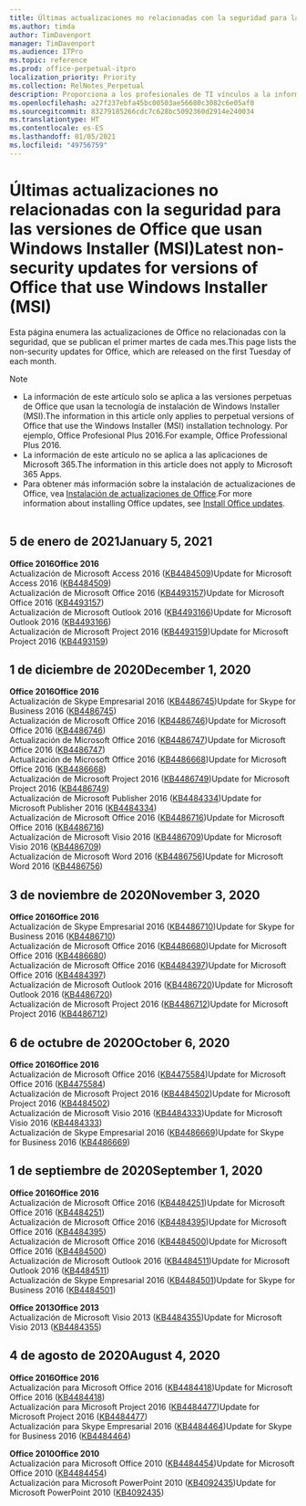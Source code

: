 ```yaml
---
title: Últimas actualizaciones no relacionadas con la seguridad para las versiones de Office que usan Windows Installer (MSI)
ms.author: timda
author: TimDavenport
manager: TimDavenport
ms.audience: ITPro
ms.topic: reference
ms.prod: office-perpetual-itpro
localization_priority: Priority
ms.collection: RelNotes_Perpetual
description: Proporciona a los profesionales de TI vínculos a la información de las últimas actualizaciones no relacionadas con la seguridad de las versiones perpetuas de Office 2016, Office 2013 y Office 2010.
ms.openlocfilehash: a27f237ebfa45bc00503ae56680c3082c6e05af0
ms.sourcegitcommit: 83279185266cdc7c628bc5092360d2914e240034
ms.translationtype: HT
ms.contentlocale: es-ES
ms.lasthandoff: 01/05/2021
ms.locfileid: "49756759"
---
```

# <a name="latest-non-security-updates-for-versions-of-office-that-use-windows-installer-msi"></a><span data-ttu-id="1a6eb-103">Últimas actualizaciones no relacionadas con la seguridad para las versiones de Office que usan Windows Installer (MSI)</span><span class="sxs-lookup"><span data-stu-id="1a6eb-103">Latest non-security updates for versions of Office that use Windows Installer (MSI)</span></span>

<span data-ttu-id="1a6eb-104">Esta página enumera las actualizaciones de Office no relacionadas con la seguridad, que se publican el primer martes de cada mes.</span><span class="sxs-lookup"><span data-stu-id="1a6eb-104">This page lists the non-security updates for Office, which are released on the first Tuesday of each month.</span></span>

> [!NOTE]
> - <span data-ttu-id="1a6eb-105">La información de este artículo solo se aplica a las versiones perpetuas de Office que usan la tecnología de instalación de Windows Installer (MSI).</span><span class="sxs-lookup"><span data-stu-id="1a6eb-105">The information in this article only applies to perpetual versions of Office that use the Windows Installer (MSI) installation technology.</span></span> <span data-ttu-id="1a6eb-106">Por ejemplo, Office Profesional Plus 2016.</span><span class="sxs-lookup"><span data-stu-id="1a6eb-106">For example, Office Professional Plus 2016.</span></span>
> - <span data-ttu-id="1a6eb-107">La información de este artículo no se aplica a las aplicaciones de Microsoft 365.</span><span class="sxs-lookup"><span data-stu-id="1a6eb-107">The information in this article does not apply to Microsoft 365 Apps.</span></span>
> - <span data-ttu-id="1a6eb-108">Para obtener más información sobre la instalación de actualizaciones de Office, vea [Instalación de actualizaciones de Office](https://support.office.com/article/2ab296f3-7f03-43a2-8e50-46de917611c5).</span><span class="sxs-lookup"><span data-stu-id="1a6eb-108">For more information about installing Office updates, see [Install Office updates](https://support.office.com/article/2ab296f3-7f03-43a2-8e50-46de917611c5).</span></span>
<br/><br/>

## <a name="january-5-2021"></a><span data-ttu-id="1a6eb-109">5 de enero de 2021</span><span class="sxs-lookup"><span data-stu-id="1a6eb-109">January 5, 2021</span></span>
<span data-ttu-id="1a6eb-110">**Office 2016**</span><span class="sxs-lookup"><span data-stu-id="1a6eb-110">**Office 2016**</span></span></br>
<span data-ttu-id="1a6eb-111">Actualización de Microsoft Access 2016 ([KB4484509](https://support.microsoft.com/help/4484509))</span><span class="sxs-lookup"><span data-stu-id="1a6eb-111">Update for Microsoft Access 2016 ([KB4484509](https://support.microsoft.com/help/4484509))</span></span> </br>
<span data-ttu-id="1a6eb-112">Actualización de Microsoft Office 2016 ([KB4493157](https://support.microsoft.com/help/4493157))</span><span class="sxs-lookup"><span data-stu-id="1a6eb-112">Update for Microsoft Office 2016 ([KB4493157](https://support.microsoft.com/help/4493157))</span></span> </br>
<span data-ttu-id="1a6eb-113">Actualización de Microsoft Outlook 2016 ([KB4493166](https://support.microsoft.com/help/4493166))</span><span class="sxs-lookup"><span data-stu-id="1a6eb-113">Update for Microsoft Outlook 2016 ([KB4493166](https://support.microsoft.com/help/4493166))</span></span> </br>
<span data-ttu-id="1a6eb-114">Actualización de Microsoft Project 2016 ([KB4493159](https://support.microsoft.com/help/4493159))</span><span class="sxs-lookup"><span data-stu-id="1a6eb-114">Update for Microsoft Project 2016 ([KB4493159](https://support.microsoft.com/help/4493159))</span></span> </br>


## <a name="december-1-2020"></a><span data-ttu-id="1a6eb-115">1 de diciembre de 2020</span><span class="sxs-lookup"><span data-stu-id="1a6eb-115">December 1, 2020</span></span>
<span data-ttu-id="1a6eb-116">**Office 2016**</span><span class="sxs-lookup"><span data-stu-id="1a6eb-116">**Office 2016**</span></span><br/>
<span data-ttu-id="1a6eb-117">Actualización de Skype Empresarial 2016 ([KB4486745](https://support.microsoft.com/help/4486745))</span><span class="sxs-lookup"><span data-stu-id="1a6eb-117">Update for Skype for Business 2016 ([KB4486745](https://support.microsoft.com/help/4486745))</span></span> <br/>
<span data-ttu-id="1a6eb-118">Actualización de Microsoft Office 2016 ([KB4486746](https://support.microsoft.com/help/4486746))</span><span class="sxs-lookup"><span data-stu-id="1a6eb-118">Update for Microsoft Office 2016 ([KB4486746](https://support.microsoft.com/help/4486746))</span></span> <br/> <span data-ttu-id="1a6eb-119">Actualización de Microsoft Office 2016 ([KB4486747](https://support.microsoft.com/help/4486747))</span><span class="sxs-lookup"><span data-stu-id="1a6eb-119">Update for Microsoft Office 2016 ([KB4486747](https://support.microsoft.com/help/4486747))</span></span> <br/> <span data-ttu-id="1a6eb-120">Actualización de Microsoft Office 2016 ([KB4486668](https://support.microsoft.com/help/4486668))</span><span class="sxs-lookup"><span data-stu-id="1a6eb-120">Update for Microsoft Office 2016 ([KB4486668](https://support.microsoft.com/help/4486668))</span></span> <br/>
<span data-ttu-id="1a6eb-121">Actualización de Microsoft Project 2016 ([KB4486749](https://support.microsoft.com/help/4486749))</span><span class="sxs-lookup"><span data-stu-id="1a6eb-121">Update for Microsoft Project 2016 ([KB4486749](https://support.microsoft.com/help/4486749))</span></span> <br/> <span data-ttu-id="1a6eb-122">Actualización de Microsoft Publisher 2016 ([KB4484334](https://support.microsoft.com/help/4484334))</span><span class="sxs-lookup"><span data-stu-id="1a6eb-122">Update for Microsoft Publisher 2016 ([KB4484334](https://support.microsoft.com/help/4484334))</span></span> <br/> <span data-ttu-id="1a6eb-123">Actualización de Microsoft Office 2016 ([KB4486716](https://support.microsoft.com/help/4486716))</span><span class="sxs-lookup"><span data-stu-id="1a6eb-123">Update for Microsoft Office 2016 ([KB4486716](https://support.microsoft.com/help/4486716))</span></span> <br/> <span data-ttu-id="1a6eb-124">Actualización de Microsoft Visio 2016 ([KB4486709](https://support.microsoft.com/help/4486709))</span><span class="sxs-lookup"><span data-stu-id="1a6eb-124">Update for Microsoft Visio 2016 ([KB4486709](https://support.microsoft.com/help/4486709))</span></span> <br/>
<span data-ttu-id="1a6eb-125">Actualización de Microsoft Word 2016 ([KB4486756](https://support.microsoft.com/help/4486756))</span><span class="sxs-lookup"><span data-stu-id="1a6eb-125">Update for Microsoft Word 2016 ([KB4486756](https://support.microsoft.com/help/4486756))</span></span> <br/> 


## <a name="november-3-2020"></a><span data-ttu-id="1a6eb-126">3 de noviembre de 2020</span><span class="sxs-lookup"><span data-stu-id="1a6eb-126">November 3, 2020</span></span>
<span data-ttu-id="1a6eb-127">**Office 2016**</span><span class="sxs-lookup"><span data-stu-id="1a6eb-127">**Office 2016**</span></span><br/>
<span data-ttu-id="1a6eb-128">Actualización de Skype Empresarial 2016 ([KB4486710](https://support.microsoft.com/help/4486710))</span><span class="sxs-lookup"><span data-stu-id="1a6eb-128">Update for Skype for Business 2016 ([KB4486710](https://support.microsoft.com/help/4486710))</span></span> <br/>
<span data-ttu-id="1a6eb-129">Actualización de Microsoft Office 2016 ([KB4486680](https://support.microsoft.com/help/4486680))</span><span class="sxs-lookup"><span data-stu-id="1a6eb-129">Update for Microsoft Office 2016 ([KB4486680](https://support.microsoft.com/help/4486680))</span></span> <br/>
<span data-ttu-id="1a6eb-130">Actualización de Microsoft Office 2016 ([KB4484397](https://support.microsoft.com/help/4484397))</span><span class="sxs-lookup"><span data-stu-id="1a6eb-130">Update for Microsoft Office 2016 ([KB4484397](https://support.microsoft.com/help/4484397))</span></span> <br/>
<span data-ttu-id="1a6eb-131">Actualización de Microsoft Outlook 2016 ([KB4486720](https://support.microsoft.com/help/4486720))</span><span class="sxs-lookup"><span data-stu-id="1a6eb-131">Update for Microsoft Outlook 2016 ([KB4486720](https://support.microsoft.com/help/4486720))</span></span> <br/>
<span data-ttu-id="1a6eb-132">Actualización de Microsoft Project 2016 ([KB4486712](https://support.microsoft.com/help/4486712))</span><span class="sxs-lookup"><span data-stu-id="1a6eb-132">Update for Microsoft Project 2016 ([KB4486712](https://support.microsoft.com/help/4486712))</span></span> <br/>


## <a name="october-6-2020"></a><span data-ttu-id="1a6eb-133">6 de octubre de 2020</span><span class="sxs-lookup"><span data-stu-id="1a6eb-133">October 6, 2020</span></span>
<span data-ttu-id="1a6eb-134">**Office 2016**</span><span class="sxs-lookup"><span data-stu-id="1a6eb-134">**Office 2016**</span></span><br/>
<span data-ttu-id="1a6eb-135">Actualización de Microsoft Office 2016 ([KB4475584](https://support.microsoft.com/help/4475584))</span><span class="sxs-lookup"><span data-stu-id="1a6eb-135">Update for Microsoft Office 2016 ([KB4475584](https://support.microsoft.com/help/4475584))</span></span><br/>
<span data-ttu-id="1a6eb-136">Actualización de Microsoft Project 2016 ([KB4484502](https://support.microsoft.com/help/4484502))</span><span class="sxs-lookup"><span data-stu-id="1a6eb-136">Update for Microsoft Project 2016 ([KB4484502](https://support.microsoft.com/help/4484502))</span></span><br/>
<span data-ttu-id="1a6eb-137">Actualización de Microsoft Visio 2016 ([KB4484333](https://support.microsoft.com/help/4484333))</span><span class="sxs-lookup"><span data-stu-id="1a6eb-137">Update for Microsoft Visio 2016 ([KB4484333](https://support.microsoft.com/help/4484333))</span></span><br/>
<span data-ttu-id="1a6eb-138">Actualización de Skype Empresarial 2016 ([KB4486669](https://support.microsoft.com/help/4486669))</span><span class="sxs-lookup"><span data-stu-id="1a6eb-138">Update for Skype for Business 2016 ([KB4486669](https://support.microsoft.com/help/4486669))</span></span><br/> 

## <a name="september-1-2020"></a><span data-ttu-id="1a6eb-139">1 de septiembre de 2020</span><span class="sxs-lookup"><span data-stu-id="1a6eb-139">September 1, 2020</span></span>
<span data-ttu-id="1a6eb-140">**Office 2016**</span><span class="sxs-lookup"><span data-stu-id="1a6eb-140">**Office 2016**</span></span><br/>
<span data-ttu-id="1a6eb-141">Actualización de Microsoft Office 2016 ([KB4484251](https://support.microsoft.com/help/4484251))</span><span class="sxs-lookup"><span data-stu-id="1a6eb-141">Update for Microsoft Office 2016 ([KB4484251](https://support.microsoft.com/help/4484251))</span></span><br/>
<span data-ttu-id="1a6eb-142">Actualización de Microsoft Office 2016 ([KB4484395](https://support.microsoft.com/help/4484395))</span><span class="sxs-lookup"><span data-stu-id="1a6eb-142">Update for Microsoft Office 2016 ([KB4484395](https://support.microsoft.com/help/4484395))</span></span><br/> <span data-ttu-id="1a6eb-143">Actualización de Microsoft Office 2016 ([KB4484500](https://support.microsoft.com/help/4484500))</span><span class="sxs-lookup"><span data-stu-id="1a6eb-143">Update for Microsoft Office 2016 ([KB4484500](https://support.microsoft.com/help/4484500))</span></span> <br/>
<span data-ttu-id="1a6eb-144">Actualización de Microsoft Outlook 2016 ([KB4484511](https://support.microsoft.com/help/4484511))</span><span class="sxs-lookup"><span data-stu-id="1a6eb-144">Update for Microsoft Outlook 2016 ([KB4484511](https://support.microsoft.com/help/4484511))</span></span> <br/>
<span data-ttu-id="1a6eb-145">Actualización de Skype Empresarial 2016 ([KB4484501](https://support.microsoft.com/help/4484501))</span><span class="sxs-lookup"><span data-stu-id="1a6eb-145">Update for Skype for Business 2016 ([KB4484501](https://support.microsoft.com/help/4484501))</span></span> <br/>

<span data-ttu-id="1a6eb-146">**Office 2013**</span><span class="sxs-lookup"><span data-stu-id="1a6eb-146">**Office 2013**</span></span><br/>
<span data-ttu-id="1a6eb-147">Actualización de Microsoft Visio 2013 ([KB4484355](https://support.microsoft.com/help/4484355))</span><span class="sxs-lookup"><span data-stu-id="1a6eb-147">Update for Microsoft Visio 2013 ([KB4484355](https://support.microsoft.com/help/4484355))</span></span><br/>

## <a name="august-4-2020"></a><span data-ttu-id="1a6eb-148">4 de agosto de 2020</span><span class="sxs-lookup"><span data-stu-id="1a6eb-148">August 4, 2020</span></span>

<span data-ttu-id="1a6eb-149">**Office 2016**</span><span class="sxs-lookup"><span data-stu-id="1a6eb-149">**Office 2016**</span></span><br/>
<span data-ttu-id="1a6eb-150">Actualización para Microsoft Office 2016 ([KB4484418](https://support.microsoft.com/help/4484418))</span><span class="sxs-lookup"><span data-stu-id="1a6eb-150">Update for Microsoft Office 2016 ([KB4484418](https://support.microsoft.com/help/4484418))</span></span><br/> <span data-ttu-id="1a6eb-151">Actualización para Microsoft Project 2016 ([KB4484477](https://support.microsoft.com/help/4484477))</span><span class="sxs-lookup"><span data-stu-id="1a6eb-151">Update for Microsoft Project 2016 ([KB4484477](https://support.microsoft.com/help/4484477))</span></span><br/>
<span data-ttu-id="1a6eb-152">Actualización para Skype Empresarial 2016 ([KB4484464](https://support.microsoft.com/help/4484464))</span><span class="sxs-lookup"><span data-stu-id="1a6eb-152">Update for Skype for Business 2016 ([KB4484464](https://support.microsoft.com/help/4484464))</span></span><br/> 

<span data-ttu-id="1a6eb-153">**Office 2010**</span><span class="sxs-lookup"><span data-stu-id="1a6eb-153">**Office 2010**</span></span><br/>
<span data-ttu-id="1a6eb-154">Actualización para Microsoft Office 2010 ([KB4484454](https://support.microsoft.com/help/4484454))</span><span class="sxs-lookup"><span data-stu-id="1a6eb-154">Update for Microsoft Office 2010 ([KB4484454](https://support.microsoft.com/help/4484454))</span></span><br/> <span data-ttu-id="1a6eb-155">Actualización para Microsoft PowerPoint 2010 ([KB4092435](https://support.microsoft.com/help/4092435))</span><span class="sxs-lookup"><span data-stu-id="1a6eb-155">Update for Microsoft PowerPoint 2010 ([KB4092435](https://support.microsoft.com/help/4092435))</span></span><br/> 

</br>